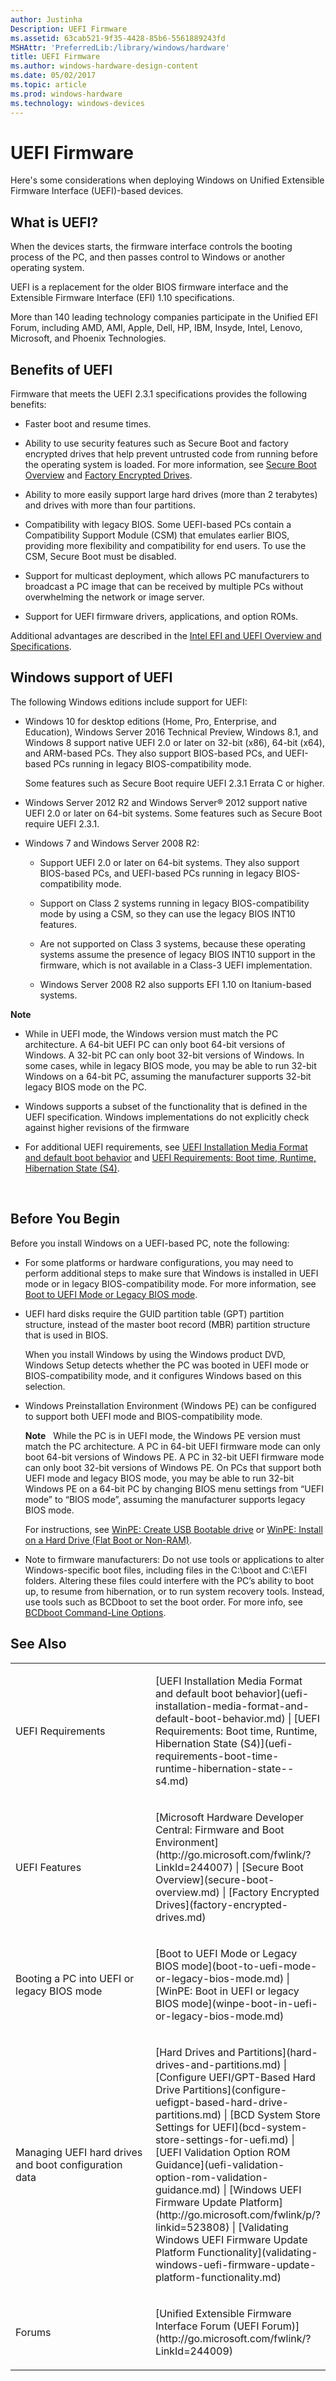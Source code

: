 ```yaml
---
author: Justinha
Description: UEFI Firmware
ms.assetid: 63cab521-9f35-4428-85b6-5561889243fd
MSHAttr: 'PreferredLib:/library/windows/hardware'
title: UEFI Firmware
ms.author: windows-hardware-design-content
ms.date: 05/02/2017
ms.topic: article
ms.prod: windows-hardware
ms.technology: windows-devices
---
```


# UEFI Firmware


Here's some considerations when deploying Windows on Unified Extensible Firmware Interface (UEFI)-based devices.

## <span id="What_is_UEFI_"></span><span id="what_is_uefi_"></span><span id="WHAT_IS_UEFI_"></span>What is UEFI?


When the devices starts, the firmware interface controls the booting process of the PC, and then passes control to Windows or another operating system.

UEFI is a replacement for the older BIOS firmware interface and the Extensible Firmware Interface (EFI) 1.10 specifications.

More than 140 leading technology companies participate in the Unified EFI Forum, including AMD, AMI, Apple, Dell, HP, IBM, Insyde, Intel, Lenovo, Microsoft, and Phoenix Technologies.

## <span id="Benefits"></span><span id="benefits"></span><span id="BENEFITS"></span>Benefits of UEFI


Firmware that meets the UEFI 2.3.1 specifications provides the following benefits:

-   Faster boot and resume times.

-   Ability to use security features such as Secure Boot and factory encrypted drives that help prevent untrusted code from running before the operating system is loaded. For more information, see [Secure Boot Overview](secure-boot-overview.md) and [Factory Encrypted Drives](factory-encrypted-drives.md).

-   Ability to more easily support large hard drives (more than 2 terabytes) and drives with more than four partitions.

-   Compatibility with legacy BIOS. Some UEFI-based PCs contain a Compatibility Support Module (CSM) that emulates earlier BIOS, providing more flexibility and compatibility for end users. To use the CSM, Secure Boot must be disabled.

-   Support for multicast deployment, which allows PC manufacturers to broadcast a PC image that can be received by multiple PCs without overwhelming the network or image server.

-   Support for UEFI firmware drivers, applications, and option ROMs.

Additional advantages are described in the [Intel EFI and UEFI Overview and Specifications](http://www.intel.com/technology/efi/).

## <span id="Windows_support_of_UEFI"></span><span id="windows_support_of_uefi"></span><span id="WINDOWS_SUPPORT_OF_UEFI"></span>Windows support of UEFI


The following Windows editions include support for UEFI:

-   Windows 10 for desktop editions (Home, Pro, Enterprise, and Education), Windows Server 2016 Technical Preview, Windows 8.1, and Windows 8 support native UEFI 2.0 or later on 32-bit (x86), 64-bit (x64), and ARM-based PCs. They also support BIOS-based PCs, and UEFI-based PCs running in legacy BIOS-compatibility mode.

    Some features such as Secure Boot require UEFI 2.3.1 Errata C or higher.

-   Windows Server 2012 R2 and Windows Server® 2012 support native UEFI 2.0 or later on 64-bit systems. Some features such as Secure Boot require UEFI 2.3.1.

-   Windows 7 and Windows Server 2008 R2:

    -   Support UEFI 2.0 or later on 64-bit systems. They also support BIOS-based PCs, and UEFI-based PCs running in legacy BIOS-compatibility mode.

    -   Support on Class 2 systems running in legacy BIOS-compatibility mode by using a CSM, so they can use the legacy BIOS INT10 features.

    -   Are not supported on Class 3 systems, because these operating systems assume the presence of legacy BIOS INT10 support in the firmware, which is not available in a Class-3 UEFI implementation.

    -   Windows Server 2008 R2 also supports EFI 1.10 on Itanium-based systems.

**Note**  
-   While in UEFI mode, the Windows version must match the PC architecture. A 64-bit UEFI PC can only boot 64-bit versions of Windows. A 32-bit PC can only boot 32-bit versions of Windows. In some cases, while in legacy BIOS mode, you may be able to run 32-bit Windows on a 64-bit PC, assuming the manufacturer supports 32-bit legacy BIOS mode on the PC.

-   Windows supports a subset of the functionality that is defined in the UEFI specification. Windows implementations do not explicitly check against higher revisions of the firmware

-   For additional UEFI requirements, see [UEFI Installation Media Format and default boot behavior](uefi-installation-media-format-and-default-boot-behavior.md) and [UEFI Requirements: Boot time, Runtime, Hibernation State (S4)](uefi-requirements-boot-time-runtime-hibernation-state--s4.md).

 

## <span id="Considerations"></span><span id="considerations"></span><span id="CONSIDERATIONS"></span>Before You Begin


Before you install Windows on a UEFI-based PC, note the following:

-   For some platforms or hardware configurations, you may need to perform additional steps to make sure that Windows is installed in UEFI mode or in legacy BIOS-compatibility mode. For more information, see [Boot to UEFI Mode or Legacy BIOS mode](boot-to-uefi-mode-or-legacy-bios-mode.md).

-   UEFI hard disks require the GUID partition table (GPT) partition structure, instead of the master boot record (MBR) partition structure that is used in BIOS.

    When you install Windows by using the Windows product DVD, Windows Setup detects whether the PC was booted in UEFI mode or BIOS-compatibility mode, and it configures Windows based on this selection.

-   Windows Preinstallation Environment (Windows PE) can be configured to support both UEFI mode and BIOS-compatibility mode.

     **Note**  
    While the PC is in UEFI mode, the Windows PE version must match the PC architecture. A PC in 64-bit UEFI firmware mode can only boot 64-bit versions of Windows PE. A PC in 32-bit UEFI firmware mode can only boot 32-bit versions of Windows PE. On PCs that support both UEFI mode and legacy BIOS mode, you may be able to run 32-bit Windows PE on a 64-bit PC by changing BIOS menu settings from “UEFI mode” to “BIOS mode”, assuming the manufacturer supports legacy BIOS mode.

    For instructions, see [WinPE: Create USB Bootable drive](winpe-create-usb-bootable-drive.md) or [WinPE: Install on a Hard Drive (Flat Boot or Non-RAM)](winpe-install-on-a-hard-drive--flat-boot-or-non-ram.md).
    
-   Note to firmware manufacturers: Do not use tools or applications to alter Windows-specific boot files, including files in the C:\\boot and C:\\EFI folders. Altering these files could interfere with the PC’s ability to boot up, to resume from hibernation, or to run system recovery tools. Instead, use tools such as BCDboot to set the boot order. For more info, see [BCDboot Command-Line Options](bcdboot-command-line-options-techref-di.md).

## <span id="Resources"></span><span id="resources"></span><span id="RESOURCES"></span>See Also


<table>
<colgroup>
<col width="50%" />
<col width="50%" />
</colgroup>
<tbody>
<tr class="odd">
<td align="left"><p>UEFI Requirements</p></td>
<td align="left"><p>[UEFI Installation Media Format and default boot behavior](uefi-installation-media-format-and-default-boot-behavior.md) | [UEFI Requirements: Boot time, Runtime, Hibernation State (S4)](uefi-requirements-boot-time-runtime-hibernation-state--s4.md)</p></td>
</tr>
<tr class="even">
<td align="left"><p>UEFI Features</p></td>
<td align="left"><p>[Microsoft Hardware Developer Central: Firmware and Boot Environment](http://go.microsoft.com/fwlink/?LinkId=244007) | [Secure Boot Overview](secure-boot-overview.md) | [Factory Encrypted Drives](factory-encrypted-drives.md)</p></td>
</tr>
<tr class="odd">
<td align="left"><p>Booting a PC into UEFI or legacy BIOS mode</p></td>
<td align="left"><p>[Boot to UEFI Mode or Legacy BIOS mode](boot-to-uefi-mode-or-legacy-bios-mode.md) | [WinPE: Boot in UEFI or legacy BIOS mode](winpe-boot-in-uefi-or-legacy-bios-mode.md)</p></td>
</tr>
<tr class="even">
<td align="left"><p>Managing UEFI hard drives and boot configuration data</p></td>
<td align="left"><p>[Hard Drives and Partitions](hard-drives-and-partitions.md) | [Configure UEFI/GPT-Based Hard Drive Partitions](configure-uefigpt-based-hard-drive-partitions.md) | [BCD System Store Settings for UEFI](bcd-system-store-settings-for-uefi.md) | [UEFI Validation Option ROM Guidance](uefi-validation-option-rom-validation-guidance.md) | [Windows UEFI Firmware Update Platform](http://go.microsoft.com/fwlink/p/?linkid=523808) | [Validating Windows UEFI Firmware Update Platform Functionality](validating-windows-uefi-firmware-update-platform-functionality.md)</p></td>
</tr>
<tr class="odd">
<td align="left"><p>Forums</p></td>
<td align="left"><p>[Unified Extensible Firmware Interface Forum (UEFI Forum)](http://go.microsoft.com/fwlink/?LinkId=244009)</p></td>
</tr>
</tbody>
</table>

 

 

 






